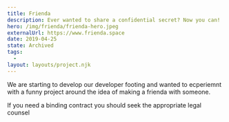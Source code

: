 ```yaml
---
title: Frienda
description: Ever wanted to share a confidential secret? Now you can!
hero: /img/frienda/frienda-hero.jpeg
externalUrl: https://www.frienda.space
date: 2019-04-25
state: Archived
tags:
  -
layout: layouts/project.njk
---
```


We are starting to develop our developer footing and wanted to ecperiemnt with a funny project around the idea of making a frienda with someone.

If you need a binding contract you should seek the appropriate legal counsel
